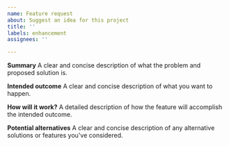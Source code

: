 ```yaml
---
name: Feature request
about: Suggest an idea for this project
title: ''
labels: enhancement
assignees: ''

---
```


**Summary**
A clear and concise description of what the problem and proposed solution is.

**Intended outcome**
A clear and concise description of what you want to happen.

**How will it work?**
A detailed description of how the feature will accomplish the intended outcome.

**Potential alternatives**
A clear and concise description of any alternative solutions or features you've considered.

